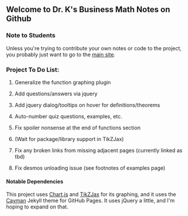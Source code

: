 
Welcome to Dr. K's Business Math Notes on Github
---

### Note to Students

Unless you're trying to contribute your own notes or code to the project, you probably just want to go to the [main site](https://jkeneda.github.io/business-math/).

### Project To Do List:

1. Generalize the function graphing plugin

1. Add questions/answers via jquery

1. Add jquery dialog/tooltips on hover for definitions/theorems

1. Auto-number quiz questions, examples, etc.

1. Fix spoiler nonsense at the end of functions section

1. (Wait for package/library support in TikZJax)

1. Fix any broken links from missing adjacent pages (currently linked as tbd)

1. Fix desmos unloading issue (see footnotes of examples page)

#### Notable Dependencies
This project uses [Chart.js](https://www.chartjs.org/) and [TikZJax](https://github.com/kisonecat/tikzjax) for its graphing, and it uses the [Cayman](https://github.com/pages-themes/cayman) Jekyll theme for GitHub Pages.  It uses jQuery a little, and I'm hoping to expand on that.
